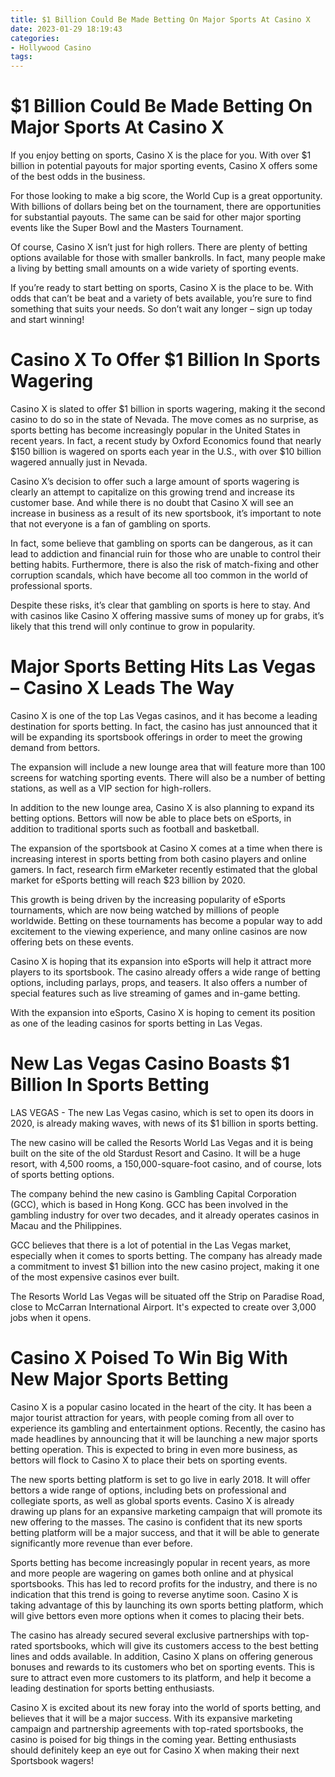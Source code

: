```yaml
---
title: $1 Billion Could Be Made Betting On Major Sports At Casino X
date: 2023-01-29 18:19:43
categories:
- Hollywood Casino
tags:
---
```



#  $1 Billion Could Be Made Betting On Major Sports At Casino X

If you enjoy betting on sports, Casino X is the place for you. With over $1 billion in potential payouts for major sporting events, Casino X offers some of the best odds in the business.

For those looking to make a big score, the World Cup is a great opportunity. With billions of dollars being bet on the tournament, there are opportunities for substantial payouts. The same can be said for other major sporting events like the Super Bowl and the Masters Tournament.

Of course, Casino X isn’t just for high rollers. There are plenty of betting options available for those with smaller bankrolls. In fact, many people make a living by betting small amounts on a wide variety of sporting events.

If you’re ready to start betting on sports, Casino X is the place to be. With odds that can’t be beat and a variety of bets available, you’re sure to find something that suits your needs. So don’t wait any longer – sign up today and start winning!

#  Casino X To Offer $1 Billion In Sports Wagering

Casino X is slated to offer $1 billion in sports wagering, making it the second casino to do so in the state of Nevada. The move comes as no surprise, as sports betting has become increasingly popular in the United States in recent years. In fact, a recent study by Oxford Economics found that nearly $150 billion is wagered on sports each year in the U.S., with over $10 billion wagered annually just in Nevada.

Casino X’s decision to offer such a large amount of sports wagering is clearly an attempt to capitalize on this growing trend and increase its customer base. And while there is no doubt that Casino X will see an increase in business as a result of its new sportsbook, it’s important to note that not everyone is a fan of gambling on sports.

In fact, some believe that gambling on sports can be dangerous, as it can lead to addiction and financial ruin for those who are unable to control their betting habits. Furthermore, there is also the risk of match-fixing and other corruption scandals, which have become all too common in the world of professional sports.

Despite these risks, it’s clear that gambling on sports is here to stay. And with casinos like Casino X offering massive sums of money up for grabs, it’s likely that this trend will only continue to grow in popularity.

#  Major Sports Betting Hits Las Vegas – Casino X Leads The Way

Casino X is one of the top Las Vegas casinos, and it has become a leading destination for sports betting. In fact, the casino has just announced that it will be expanding its sportsbook offerings in order to meet the growing demand from bettors.

The expansion will include a new lounge area that will feature more than 100 screens for watching sporting events. There will also be a number of betting stations, as well as a VIP section for high-rollers.

In addition to the new lounge area, Casino X is also planning to expand its betting options. Bettors will now be able to place bets on eSports, in addition to traditional sports such as football and basketball.

The expansion of the sportsbook at Casino X comes at a time when there is increasing interest in sports betting from both casino players and online gamers. In fact, research firm eMarketer recently estimated that the global market for eSports betting will reach $23 billion by 2020.

This growth is being driven by the increasing popularity of eSports tournaments, which are now being watched by millions of people worldwide. Betting on these tournaments has become a popular way to add excitement to the viewing experience, and many online casinos are now offering bets on these events.

Casino X is hoping that its expansion into eSports will help it attract more players to its sportsbook. The casino already offers a wide range of betting options, including parlays, props, and teasers. It also offers a number of special features such as live streaming of games and in-game betting.

With the expansion into eSports, Casino X is hoping to cement its position as one of the leading casinos for sports betting in Las Vegas.

#  New Las Vegas Casino Boasts $1 Billion In Sports Betting

LAS VEGAS - The new Las Vegas casino, which is set to open its doors in 2020, is already making waves, with news of its $1 billion in sports betting.

The new casino will be called the Resorts World Las Vegas and it is being built on the site of the old Stardust Resort and Casino. It will be a huge resort, with 4,500 rooms, a 150,000-square-foot casino, and of course, lots of sports betting options.

The company behind the new casino is Gambling Capital Corporation (GCC), which is based in Hong Kong. GCC has been involved in the gambling industry for over two decades, and it already operates casinos in Macau and the Philippines.

GCC believes that there is a lot of potential in the Las Vegas market, especially when it comes to sports betting. The company has already made a commitment to invest $1 billion into the new casino project, making it one of the most expensive casinos ever built.

The Resorts World Las Vegas will be situated off the Strip on Paradise Road, close to McCarran International Airport. It's expected to create over 3,000 jobs when it opens.

#  Casino X Poised To Win Big With New Major Sports Betting

Casino X is a popular casino located in the heart of the city. It has been a major tourist attraction for years, with people coming from all over to experience its gambling and entertainment options. Recently, the casino has made headlines by announcing that it will be launching a new major sports betting operation. This is expected to bring in even more business, as bettors will flock to Casino X to place their bets on sporting events.

The new sports betting platform is set to go live in early 2018. It will offer bettors a wide range of options, including bets on professional and collegiate sports, as well as global sports events. Casino X is already drawing up plans for an expansive marketing campaign that will promote its new offering to the masses. The casino is confident that its new sports betting platform will be a major success, and that it will be able to generate significantly more revenue than ever before.

Sports betting has become increasingly popular in recent years, as more and more people are wagering on games both online and at physical sportsbooks. This has led to record profits for the industry, and there is no indication that this trend is going to reverse anytime soon. Casino X is taking advantage of this by launching its own sports betting platform, which will give bettors even more options when it comes to placing their bets.

The casino has already secured several exclusive partnerships with top-rated sportsbooks, which will give its customers access to the best betting lines and odds available. In addition, Casino X plans on offering generous bonuses and rewards to its customers who bet on sporting events. This is sure to attract even more customers to its platform, and help it become a leading destination for sports betting enthusiasts.

Casino X is excited about its new foray into the world of sports betting, and believes that it will be a major success. With its expansive marketing campaign and partnership agreements with top-rated sportsbooks, the casino is poised for big things in the coming year. Betting enthusiasts should definitely keep an eye out for Casino X when making their next Sportsbook wagers!